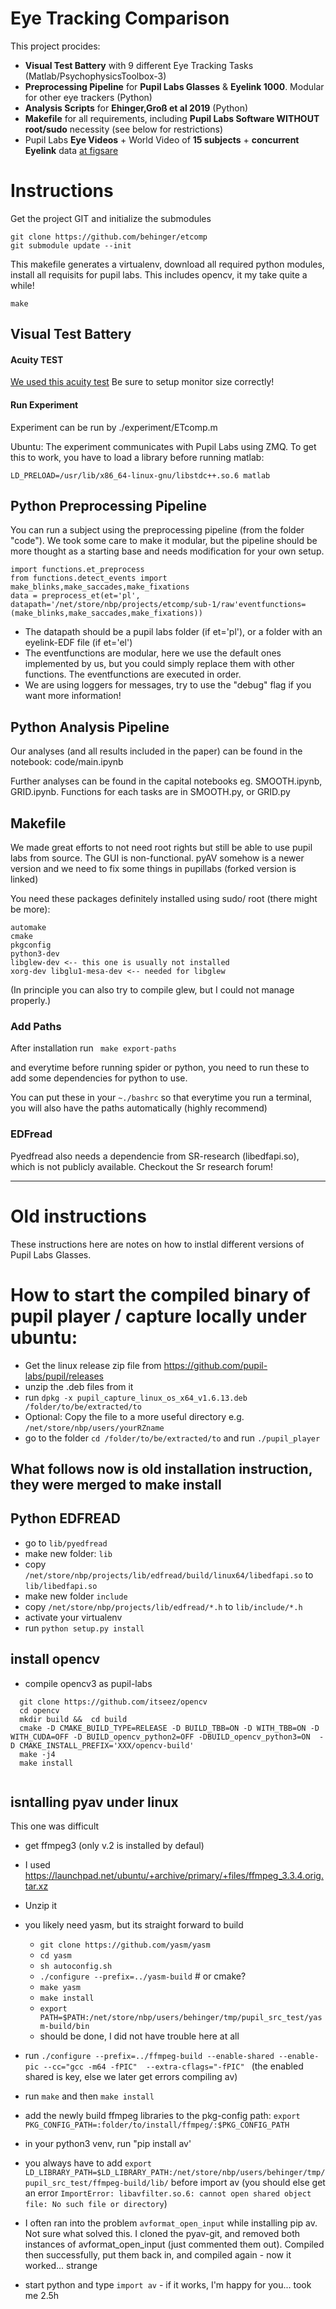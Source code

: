 # Eye Tracking Comparison

This project procides:
  - **Visual Test Battery**  with 9 different Eye Tracking Tasks (Matlab/PsychophysicsToolbox-3)
  - **Preprocessing Pipeline** for **Pupil Labs Glasses** & **Eyelink 1000**. Modular for other eye trackers (Python)
  - **Analysis Scripts** for **Ehinger,Groß et al 2019** (Python)
  - **Makefile** for all requirements, including **Pupil Labs Software WITHOUT root/sudo** necessity (see below for restrictions)
  - Pupil Labs **Eye Videos** + World Video of **15 subjects** + **concurrent Eyelink** data [at figsare](10.6084/m9.figshare.c.4379810)
  
# Instructions
Get the project GIT and initialize the submodules
```
git clone https://github.com/behinger/etcomp
git submodule update --init
```

This makefile generates a virtualenv, download all required python modules, install all requisits for pupil labs. This includes opencv, it my take quite a while!
```
make
```

## Visual Test Battery
#### Acuity TEST
[We used this acuity test](http://www.openoptometry.com/Alpha/v4_0/OTC.html#lineSize=1.8&lineUnits=cm&distance=1&distanceUnits=meters&chartType=2&optoType=0&displayType=1&rowIndex=14&mirror=false&animate=false&crowd=false&nearFar=near&col1=#dedede&col2=#f10708&col3=#20e4fa&col4=#000000&mode3d=0)
Be sure to setup monitor size correctly!
#### Run Experiment
Experiment can be run by ./experiment/ETcomp.m

Ubuntu: The experiment communicates with Pupil Labs using ZMQ. To get this to work, you have to load a library before running matlab:
```
LD_PRELOAD=/usr/lib/x86_64-linux-gnu/libstdc++.so.6 matlab
```

## Python Preprocessing Pipeline
You can run a subject using the preprocessing pipeline (from the folder "code").
We took some care to make it modular, but the pipeline should be more thought as a starting base and needs modification for your own setup.
```
import functions.et_preprocess
from functions.detect_events import make_blinks,make_saccades,make_fixations
data = preprocess_et(et='pl', datapath='/net/store/nbp/projects/etcomp/sub-1/raw'eventfunctions=(make_blinks,make_saccades,make_fixations))
```
- The datapath should be a pupil labs folder (if et='pl'), or a folder with an eyelink-EDF file (if et='el')
- The eventfunctions are modular, here we use the default ones implemented by us, but you could simply replace them with other functions. The eventfunctions are executed in order.
- We are using loggers for messages, try to use the "debug" flag if you want more information!

## Python Analysis Pipeline
Our analyses (and all results included in the paper) can be found in the notebook: code/main.ipynb

Further analyses can be found in the capital notebooks eg. SMOOTH.ipynb, GRID.ipynb. 
Functions for each tasks are in SMOOTH.py, or GRID.py


## Makefile

We made great efforts to not need root rights but still be able to use pupil labs from source. The GUI is non-functional. pyAV somehow is a newer version and we need to fix some things in pupillabs (forked version is linked)

You need these packages definitely installed  using sudo/ root (there might be more):
```
automake
cmake
pkgconfig
python3-dev
libglew-dev <-- this one is usually not installed
xorg-dev libglu1-mesa-dev <-- needed for libglew
```
(In principle you can also try to compile glew, but I could not manage properly.)

### Add Paths
After installation run 
``` make export-paths```

and everytime before running spider or python, you need to run these to add some dependencies for python to use.

You can put these in your `~./bashrc` so that everytime you run a terminal, you will also have the paths automatically (highly recommend)

### EDFread


Pyedfread also needs a dependencie from SR-research (libedfapi.so), which is not publicly available. Checkout the Sr research forum!

-------------------------------------------------------------

# Old instructions
These instructions here are notes on how to instlal different versions of Pupil Labs Glasses.

# How to start the compiled binary of pupil player / capture locally under ubuntu:

- Get the linux release zip file from https://github.com/pupil-labs/pupil/releases
- unzip the .deb files from it
- run ```dpkg -x pupil_capture_linux_os_x64_v1.6.13.deb /folder/to/be/extracted/to```
- Optional: Copy the file to a more useful directory e.g. ```/net/store/nbp/users/yourRZname```
- go to the folder ```cd /folder/to/be/extracted/to``` and run ```./pupil_player```



## What follows now is old installation instruction, they were merged to make install
## Python EDFREAD


- go to ```lib/pyedfread```
- make new folder: ```lib```
- copy ```/net/store/nbp/projects/lib/edfread/build/linux64/libedfapi.so``` to ```lib/libedfapi.so```
- make new folder ```include```
- copy ```/net/store/nbp/projects/lib/edfread/*.h``` to ```lib/include/*.h```
- activate your virtualenv
- run ```python setup.py install```


## install opencv
- compile opencv3 as pupil-labs
```
  git clone https://github.com/itseez/opencv
  cd opencv
  mkdir build &&  cd build
  cmake -D CMAKE_BUILD_TYPE=RELEASE -D BUILD_TBB=ON -D WITH_TBB=ON -D WITH_CUDA=OFF -D BUILD_opencv_python2=OFF -DBUILD_opencv_python3=ON  -D CMAKE_INSTALL_PREFIX='XXX/opencv-build'
  make -j4
  make install
  
  ```
## isntalling pyav under linux
This one was difficult
- get ffmpeg3 (only v.2 is installed by defaul)
- I used https://launchpad.net/ubuntu/+archive/primary/+files/ffmpeg_3.3.4.orig.tar.xz
- Unzip it
- you likely need yasm, but its straight forward to build
    - `git clone https://github.com/yasm/yasm`
    - `cd yasm`
    - `sh autoconfig.sh`
    - `./configure --prefix=../yasm-build` # or cmake?
    - `make yasm`
    - `make install`
    - `export PATH=$PATH:/net/store/nbp/users/behinger/tmp/pupil_src_test/yasm-build/bin`
    - should be done, I did not have trouble here at all

- run `./configure --prefix=../ffmpeg-build --enable-shared --enable-pic --cc="gcc -m64 -fPIC"  --extra-cflags="-fPIC"
`  (the enabled shared is key, else we later get errors compiling av)
- run `make` and then `make install`
- add the newly build ffmpeg libraries to the pkg-config path: `export PKG_CONFIG_PATH=:folder/to/install/ffmpeg/:$PKG_CONFIG_PATH` 
- in your python3 venv, run "pip install av'
- you always have to add `export LD_LIBRARY_PATH=$LD_LIBRARY_PATH:/net/store/nbp/users/behinger/tmp/pupil_src_test/ffmpeg-build/lib/` before import av (you should else get an error `ImportError: libavfilter.so.6: cannot open shared object file: No such file or directory`)
- I often ran into the problem `avformat_open_input` while installing pip av. Not sure what solved this. I cloned the pyav-git, and removed both instances of avformat_open_input (just commented them out). Compiled then successfully, put them back in, and compiled again - now it worked... strange
- start python and type `import av` - if it works, I'm happy for you... took me 2.5h 
